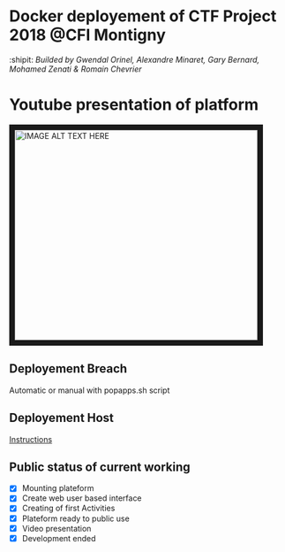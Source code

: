 # Docker deployement of CTF Project 2018 @CFI Montigny
:shipit: *Builded by Gwendal Orinel, Alexandre Minaret, Gary Bernard, Mohamed Zenati & Romain Chevrier*

# Youtube presentation of platform
<a href="http://www.youtube.com/watch?feature=player_embedded&v=I_C0zCHU9ts
" target="_blank"><img src="http://img.youtube.com/vi/I_C0zCHU9ts/0.jpg" 
alt="IMAGE ALT TEXT HERE" width="440" height="380" border="10" /></a>

## Deployement Breach
Automatic or manual with popapps.sh script

## Deployement Host
[Instructions](/blob/master/Docker/Host/Readme.md)

## Public status of current working
- [x] Mounting plateform
- [x] Create web user based interface
- [x] Creating of first Activities
- [x] Plateform ready to public use
- [x] Video presentation 
- [x] Development ended
